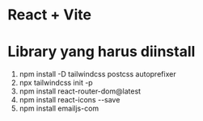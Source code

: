 # React + Vite

# Library yang harus diinstall

1. npm install -D tailwindcss postcss autoprefixer
2. npx tailwindcss init -p
3. npm install react-router-dom@latest
4. npm install react-icons --save
5. npm install emailjs-com
